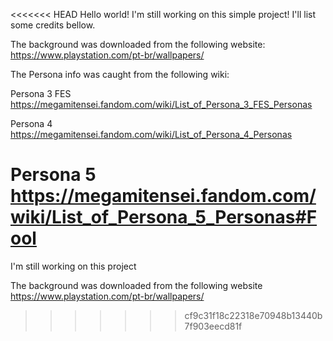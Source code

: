 <<<<<<< HEAD
Hello world!
I'm still working on this simple project!
I'll list some credits bellow.

The background was downloaded from the following website:
https://www.playstation.com/pt-br/wallpapers/

The Persona info was caught from the following wiki:

Persona 3 FES
https://megamitensei.fandom.com/wiki/List_of_Persona_3_FES_Personas

Persona 4
https://megamitensei.fandom.com/wiki/List_of_Persona_4_Personas

Persona 5
https://megamitensei.fandom.com/wiki/List_of_Persona_5_Personas#Fool
=======
I'm still working on this project

The background was downloaded from the following website
https://www.playstation.com/pt-br/wallpapers/
>>>>>>> cf9c31f18c22318e70948b13440b7f903eecd81f
